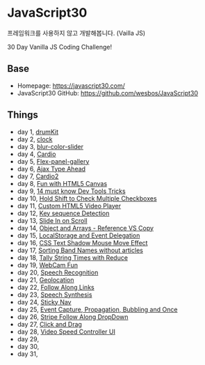 # JavaScript30

프레임워크를 사용하지 않고 개발해봅니다. (Vailla JS)

30 Day Vanilla JS Coding Challenge!

## Base

- Homepage: https://javascript30.com/
- JavaScript30 GitHub: https://github.com/wesbos/JavaScript30

## Things

- day 1, [drumKit](https://pineoc.github.io/js-study/javascript30/drumKit/index.html)
- day 2, [clock](https://pineoc.github.io/js-study/javascript30/clock/index.html)
- day 3, [blur-color-slider](https://pineoc.github.io/js-study/javascript30/blur-color-slider/index.html)
- day 4, [Cardio](https://pineoc.github.io/js-study/javascript30/cardio/index.html)
- day 5, [Flex-panel-gallery](https://pineoc.github.io/js-study/javascript30/flex-panel-gallery/index.html)
- day 6, [Ajax Type Ahead](https://pineoc.github.io/js-study/javascript30/type-ahead/index.html)
- day 7, [Cardio2](https://pineoc.github.io/js-study/javascript30/cardio2/index.html)
- day 8, [Fun with HTML5 Canvas](https://pineoc.github.io/js-study/javascript30/fun-canvas/index.html)
- day 9, [14 must know Dev Tools Tricks](https://pineoc.github.io/js-study/javascript30/dev-tools-tricks/index.html)
- day 10, [Hold Shift to Check Multiple Checkboxes](https://pineoc.github.io/js-study/javascript30/checkboxes/index.html)
- day 11, [Custom HTML5 Video Player](https://pineoc.github.io/js-study/javascript30/video/index.html)
- day 12, [Key sequence Detection](https://pineoc.github.io/js-study/javascript30/key-sequence/index.html)
- day 13, [Slide In on Scroll](https://pineoc.github.io/js-study/javascript30/slide-scroll/index.html)
- day 14, [Object and Arrays - Reference VS Copy](https://pineoc.github.io/js-study/javascript30/object-array/index.html)
- day 15, [LocalStorage and Event Delegation](https://pineoc.github.io/js-study/javascript30/local-storage/index.html)
- day 16, [CSS Text Shadow Mouse Move Effect](https://pineoc.github.io/js-study/javascript30/css-text/index.html)
- day 17, [Sorting Band Names without articles](https://pineoc.github.io/js-study/javascript30/sort-wo-article/index.html)
- day 18, [Tally String Times with Reduce](https://pineoc.github.io/js-study/javascript30/adding-time-reduce/index.html)
- day 19, [WebCam Fun](https://pineoc.github.io/js-study/javascript30/webcam/index.html)
- day 20, [Speech Recognition](https://pineoc.github.io/js-study/javascript30/speech/index.html)
- day 21, [Geolocation](https://pineoc.github.io/js-study/javascript30/geolocation/index.html)
- day 22, [Follow Along Links](https://pineoc.github.io/js-study/javascript30/follow-link/index.html)
- day 23, [Speech Synthesis](https://pineoc.github.io/js-study/javascript30/speech-synthesis/index.html)
- day 24, [Sticky Nav](https://pineoc.github.io/js-study/javascript30/sticky-nav/index.html)
- day 25, [Event Capture, Propagation, Bubbling and Once](https://pineoc.github.io/js-study/javascript30/event/index.html)
- day 26, [Stripe Follow Along DropDown](https://pineoc.github.io/js-study/javascript30/stripe-follow/index.html)
- day 27, [Click and Drag](https://pineoc.github.io/js-study/javascript30/click-drag/index.html)
- day 28, [Video Speed Controller UI](https://pineoc.github.io/js-study/javascript30/video-speed/index.html)
- day 29, []()
- day 30, []()
- day 31, []()